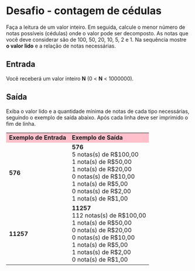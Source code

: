 # Desafio - contagem de cédulas

Faça a leitura de um valor inteiro. Em seguida, calcule o menor número de notas possíveis (cédulas) onde o valor pode ser decomposto. As notas que você deve considerar são de 100, 50, 20, 10, 5, 2 e 1. Na sequência mostre **o valor lido** e a relação de notas necessárias.

## Entrada

Você receberá um valor inteiro **N** (0 < **N** < 1000000).

## Saída

Exiba o valor lido e a quantidade mínima de notas de cada tipo necessárias, seguindo o exemplo de saída abaixo. Após cada linha deve ser imprimido o fim de linha. 

<table> 
    <tr bgcolor="#FFC0CB">
        <td><b>Exemplo de Entrada</b></td>
        <td><b>Exemplo de Saída</b></td>
    </tr>
    <tr>
        <td><b>576</b></td>
        <td>
            <b>576</b><br>
   			5 notas(s) de R$100,00<br>
            1 nota(s) de R$50,00<br>
            1 nota(s) de R$20,00<br>
            0 notas(s) de R$10,00<br>
            1 nota(s) de R$5,00<br>
            0 notas(s) de R$2,00<br>
            1 nota(s) de R$1,00<br>
        </td>
    </tr>
     <tr>
        <td><b>11257</b></td>
        <td>
            <b>11257</b><br>
   			112 notas(s) de R$100,00<br>
            1 nota(s) de R$50,00<br>
            0 nota(s) de R$20,00<br>
            0 notas(s) de R$10,00<br>
            1 nota(s) de R$5,00<br>
            1 notas(s) de R$2,00<br>
            0 nota(s) de R$1,00<br>
        </td>
    </tr>
</table>